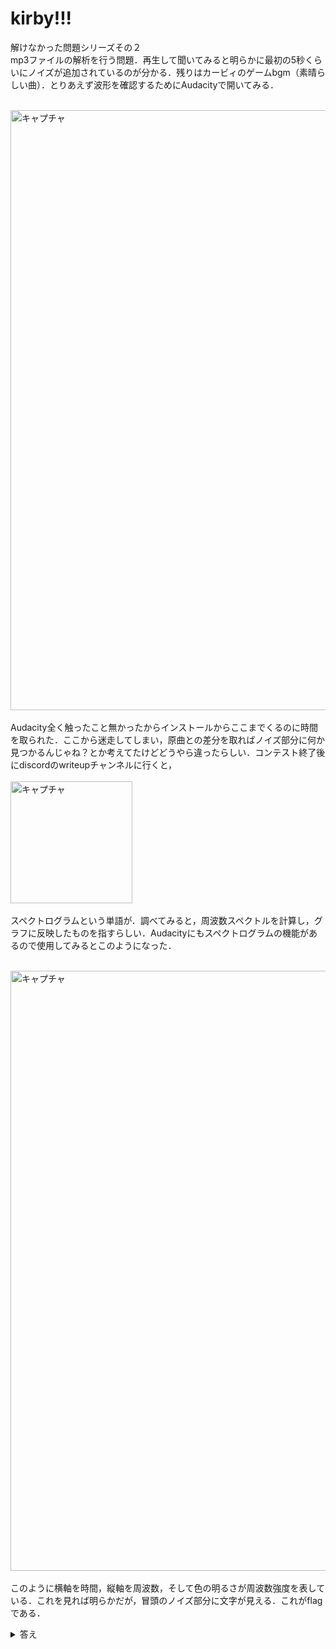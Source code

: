 # kirby!!!
解けなかった問題シリーズその２<br>
mp3ファイルの解析を行う問題．再生して聞いてみると明らかに最初の5秒くらいにノイズが追加されているのが分かる．残りはカービィのゲームbgm（素晴らしい曲）．とりあえず波形を確認するためにAudacityで開いてみる．<br><br>

<img width="960" alt="キャプチャ" src="https://user-images.githubusercontent.com/64766627/181217430-8fb63c72-d86a-4a1b-9da9-7775d2e10013.png">
<br><br>
Audacity全く触ったこと無かったからインストールからここまでくるのに時間を取られた．ここから迷走してしまい，原曲との差分を取ればノイズ部分に何か見つかるんじゃね？とか考えてたけどどうやら違ったらしい．コンテスト終了後にdiscordのwriteupチャンネルに行くと，<br><br>

<img width="195" alt="キャプチャ" src="https://user-images.githubusercontent.com/64766627/181218694-b62910e0-50f2-4273-a0df-b3403df35960.png">
<br><br>
スペクトログラムという単語が．調べてみると，周波数スペクトルを計算し，グラフに反映したものを指すらしい．Audacityにもスペクトログラムの機能があるので使用してみるとこのようになった．<br><br>

<img width="960" alt="キャプチャ" src="https://user-images.githubusercontent.com/64766627/181219317-9677321d-4e92-473b-917f-78ac5f4d972a.png"><br><br>
このように横軸を時間，縦軸を周波数，そして色の明るさが周波数強度を表している．これを見れば明らかだが，冒頭のノイズ部分に文字が見える．これがflagである．

<details>
<summary>答え</summary>
LITCTF{K1RBY1SCOOL!}<br><br>
<img width="274" alt="キャプチャ" src="https://user-images.githubusercontent.com/64766627/181220114-0e822da1-d28a-4529-806b-2decea7a0176.png">
</details>